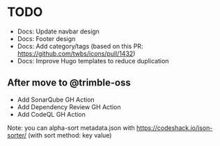 # TODO

- Docs: Update navbar design
- Docs: Footer design
- Docs: Add category/tags (based on this PR: <https://github.com/twbs/icons/pull/1432>)
- Docs: Improve Hugo templates to reduce duplication

## After move to @trimble-oss

- Add SonarQube GH Action
- Add Dependency Review GH Action
- Add CodeQL GH Action

Note: you can alpha-sort metadata.json with <https://codeshack.io/json-sorter/> (with sort method: key value)
